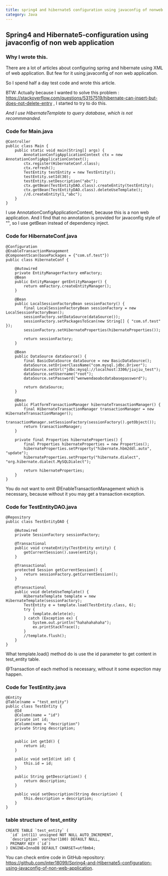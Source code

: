 ```yaml
---
title: spring4 and hibernate5 configuration using javaconfig of nonweb application
category: Java
---
```


## Spring4 and Hibernate5-configuration using javaconfig of non web application

### Why I wrote this.

There are a lot of articles about configuring spring and hibernate using XML of web application. But few for it using javaconfig of non web application.

So I spend half a day test code and wrote this article.

BTW: Actually because I wanted to solve this problem : https://stackoverflow.com/questions/53157519/hibernate-can-insert-but-does-not-delete-entry , I started to try to do this.

*And I use HibernateTemplate to query database, which is not recommmanded.*

### Code for Main.java

```
@Controller
public class Main {
    public static void main(String[] args) {
        AnnotationConfigApplicationContext ctx = new AnnotationConfigApplicationContext();
        ctx.register(HibernateConf.class);
        ctx.refresh();
        TestEntity testEntity = new TestEntity();
        testEntity.setId(30);
        testEntity.setDescription("abc");
        ctx.getBean(TestEntityDAO.class).createEntity(testEntity);
        ctx.getBean(TestEntityDAO.class).deleteUseTemplate();
        //d.createEntity(1,"abc");
    }
}
```

I use AnnotationConfigApplicationContext, because this is a non web application. And I find that no annotation is provided for javaconfig style of "<annotation-driven>", so I use getBean instead of dependency inject.

### Code for HibernateConf.java

```
@Configuration
@EnableTransactionManagement
@ComponentScan(basePackages = {"com.sf.test"})
public class HibernateConf {

    @Autowired
    private EntityManagerFactory emFactory;
    @Bean
    public EntityManager getEntityManager() {
        return emFactory.createEntityManager();
    }

    @Bean
    public LocalSessionFactoryBean sessionFactory() {
        final LocalSessionFactoryBean sessionFactory = new LocalSessionFactoryBean();
        sessionFactory.setDataSource(dataSource());
        sessionFactory.setPackagesToScan(new String[] { "com.sf.test" });
        sessionFactory.setHibernateProperties(hibernateProperties());

        return sessionFactory;
    }

    @Bean
    public DataSource dataSource() {
        final BasicDataSource dataSource = new BasicDataSource();
        dataSource.setDriverClassName("com.mysql.jdbc.Driver");
        dataSource.setUrl("jdbc:mysql://localhost:3306/jiujiu_test");
        dataSource.setUsername("root");
        dataSource.setPassword("wenwendaoabcdatabasepassword");

        return dataSource;
    }

    @Bean
    public PlatformTransactionManager hibernateTransactionManager() {
        final HibernateTransactionManager transactionManager = new HibernateTransactionManager();
        transactionManager.setSessionFactory(sessionFactory().getObject());
        return transactionManager;
    }

    private final Properties hibernateProperties() {
        final Properties hibernateProperties = new Properties();
        hibernateProperties.setProperty("hibernate.hbm2ddl.auto", "update");
        hibernateProperties.setProperty("hibernate.dialect", "org.hibernate.dialect.MySQLDialect");

        return hibernateProperties;
    }
}
```

You do not want to omit @EnableTransactionManagement which is necessary, because without it you may get a transaction exception.

### Code for TestEntityDAO.java

```
@Repository
public class TestEntityDAO {

    @Autowired
    private SessionFactory sessionFactory;

    @Transactional
    public void createEntity(TestEntity entity) {
        getCurrentSession().save(entity);
    }

    @Transactional
    protected Session getCurrentSession() {
        return sessionFactory.getCurrentSession();
    }

    @Transactional
    public void deleteUseTemplate() {
        HibernateTemplate template = new HibernateTemplate(sessionFactory);
        TestEntity e = template.load(TestEntity.class, 6);
        try {
            template.delete(e);
        } catch (Exception ex) {
            System.out.println("hahahahahaha");
            ex.printStackTrace();
        }
        //template.flush();
    }
}

```

What template.load() method do is use the id parameter to get content in test_entity table.

@Transaction of each method is necessary, without it some expection may happen.

### Code for TestEntity.java

```
@Entity
@Table(name = "test_entity")
public class TestEntity {
    @Id
    @Column(name = "id")
    private int id;
    @Column(name = "description")
    private String description;


    public int getId() {
        return id;
    }

    public void setId(int id) {
        this.id = id;
    }

    public String getDescription() {
        return description;
    }

    public void setDescription(String description) {
        this.description = description;
    }
}
```


### table structure of test_entity

```
CREATE TABLE `test_entity` (
  `id` int(11) unsigned NOT NULL AUTO_INCREMENT,
  `description` varchar(100) DEFAULT NULL,
  PRIMARY KEY (`id`)
) ENGINE=InnoDB DEFAULT CHARSET=utf8mb4;

```

You can check entire code in GitHub repository: https://github.com/inter18099/Spring4-and-Hibernate5-configuration-using-javaconfig-of-non-web-application.